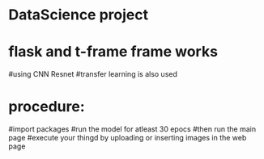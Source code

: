 # DataScience project
# flask and t-frame frame works
#using CNN Resnet
#transfer learning is also used

# procedure:
#import packages
#run the model for atleast 30 epocs
#then run the main page
#execute your thingd by uploading or inserting images in the web page
